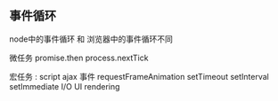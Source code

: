 ## 事件循环

node中的事件循环  和  浏览器中的事件循环不同

微任务  promise.then  process.nextTick

宏任务 : script ajax 事件 requestFrameAnimation setTimeout   setInterval    setImmediate  I/O    UI    rendering

 